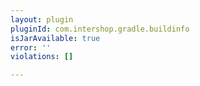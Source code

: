 ```yaml
---
layout: plugin
pluginId: com.intershop.gradle.buildinfo
isJarAvailable: true
error: ''
violations: []

---
```

